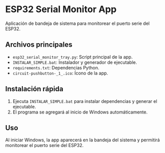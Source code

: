 
# ESP32 Serial Monitor App

Aplicación de bandeja de sistema para monitorear el puerto serie del ESP32.

## Archivos principales
- `esp32_serial_monitor_tray.py`: Script principal de la app.
- `INSTALAR_SIMPLE.bat`: Instalador y generador de ejecutable.
- `requirements.txt`: Dependencias Python.
- `circuit-pushbutton-_1_.ico`: Ícono de la app.

## Instalación rápida
1. Ejecuta `INSTALAR_SIMPLE.bat` para instalar dependencias y generar el ejecutable.
2. El programa se agregará al inicio de Windows automáticamente.

## Uso
Al iniciar Windows, la app aparecerá en la bandeja del sistema y permitirá monitorear el puerto serie del ESP32.
